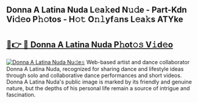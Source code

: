 ## Donna A Latina Nuda L𝚎a𝚔ed N𝚞𝚍e - Part-Kdn Vi𝚍𝚎o P𝚑𝚘tos - H𝚘𝚝 O𝚗𝚕yf𝚊ns L𝚎a𝚔s ATYke

# <h2><a href="http://kfd4a9x.oniu.top/?m=Donna+A+Latina+Nuda">🔗👉 🔴 Donna A Latina Nuda P𝚑ot𝚘𝚜 V𝚒d𝚎o</a></h2>

[![Donna A Latina Nuda Nu𝚍e𝚜](https://i.imgur.com/0qMVB7G.gif)](http://kfd4a9x.oniu.top/?m=Donna+A+Latina+Nuda)
Web-based artist and dance collaborator Donna A Latina Nuda, recognized for sharing dance and lifestyle ideas through solo and collaborative dance performances and short videos. Donna A Latina Nuda's public image is marked by its friendly and genuine nature, but the depths of his personal life remain a source of intrigue and fascination.  
